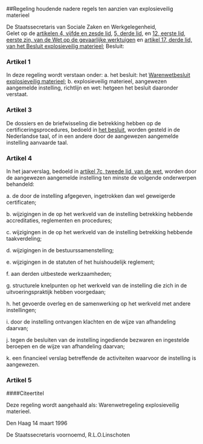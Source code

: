 <meta http-equiv='Content-Type' content='text/html; charset=utf-8' />

##Regeling houdende nadere regels ten aanzien van explosieveilig materieel

De Staatssecretaris van Sociale Zaken en Werkgelegenheid,  
Gelet op de [artikelen 4, vijfde en zesde lid](../../../../../wet/wet/op/de/gevaarlijke/werktuigen/BWBR0002087/README.md), [5, derde lid](../../../../../wet/wet/op/de/gevaarlijke/werktuigen/BWBR0002087/README.md), en [12, eerste lid, eerste zin, van de Wet op de gevaarlijke werktuigen](../../../../../wet/wet/op/de/gevaarlijke/werktuigen/BWBR0002087/README.md) en [artikel 17, derde lid, van het Besluit explosieveilig materieel](../../../../../AMvB/besluit/explosieveilig/materieel/BWBR0007497/README.md);
Besluit:    

### Artikel  1  

In deze regeling wordt verstaan onder:   a. het besluit:  het [Warenwetbesluit explosieveilig materieel](../../../../../AMvB/besluit/explosieveilig/materieel/BWBR0007497/README.md);    b. explosieveilig materieel, aangewezen aangemelde instelling, richtlijn en wet:  hetgeen het besluit daaronder verstaat.     

### Artikel  3  

De dossiers en de briefwisseling die betrekking hebben op de certificeringsprocedures, bedoeld in [het besluit](../../../../../AMvB/besluit/explosieveilig/materieel/BWBR0007497/README.md), worden gesteld in de Nederlandse taal, of in een andere door de aangewezen aangemelde instelling aanvaarde taal.  

### Artikel  4  

In het jaarverslag, bedoeld in [artikel 7c, tweede lid, van de wet](../../../../../wet/warenwet/BWBR0001969/README.md), worden door de aangewezen aangemelde instelling ten minste de volgende onderwerpen behandeld: 

a. de door de instelling afgegeven, ingetrokken dan wel geweigerde certificaten;  

b. wijzigingen in de op het werkveld van de instelling betrekking hebbende accreditaties, reglementen en procedures;  

c. wijzigingen in de op het werkveld van de instelling betrekking hebbende taakverdeling;  

d. wijzigingen in de bestuurssamenstelling;  

e. wijzigingen in de statuten of het huishoudelijk reglement;  

f. aan derden uitbestede werkzaamheden;  

g. structurele knelpunten op het werkveld van de instelling die zich in de uitvoeringspraktijk hebben voorgedaan;  

h. het gevoerde overleg en de samenwerking op het werkveld met andere instellingen;  

i. door de instelling ontvangen klachten en de wijze van afhandeling daarvan;  

j. tegen de besluiten van de instelling ingediende bezwaren en ingestelde beroepen en de wijze van afhandeling daarvan;  

k. een financieel verslag betreffende de activiteiten waarvoor de instelling is aangewezen.    

### Artikel  5  

####Citeertitel

Deze regeling wordt aangehaald als: Warenwetregeling explosieveilig materieel.  

Den Haag 
14 maart 1996    

De 
Staatssecretaris voornoemd, 
R.L.O.Linschoten    

